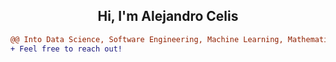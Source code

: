 <h2 align="center">Hi, I'm Alejandro Celis</h2> 


```diff
@@ Into Data Science, Software Engineering, Machine Learning, Mathematics and Physics @@
+ Feel free to reach out! 
```
